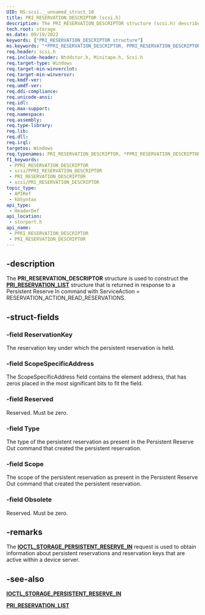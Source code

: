 ```yaml
---
UID: NS:scsi.__unnamed_struct_10
title: PRI_RESERVATION_DESCRIPTOR (scsi.h)
description: The PRI_RESERVATION_DESCRIPTOR structure (scsi.h) describes a persistent reservation that is active within a device server.
tech.root: storage
ms.date: 09/19/2022
keywords: ["PRI_RESERVATION_DESCRIPTOR structure"]
ms.keywords: "*PPRI_RESERVATION_DESCRIPTOR, PPRI_RESERVATION_DESCRIPTOR, PPRI_RESERVATION_DESCRIPTOR structure pointer [Storage Devices], PRI_RESERVATION_DESCRIPTOR, PRI_RESERVATION_DESCRIPTOR structure [Storage Devices], storage.pri_reservation_descriptor, storport/PPRI_RESERVATION_DESCRIPTOR, storport/PRI_RESERVATION_DESCRIPTOR, structs-general_96e112cc-0cf3-442d-bb3a-7bcad8a95220.xml"
req.header: scsi.h
req.include-header: Ntddstor.h, Minitape.h, Scsi.h
req.target-type: Windows
req.target-min-winverclnt: 
req.target-min-winversvr: 
req.kmdf-ver: 
req.umdf-ver: 
req.ddi-compliance: 
req.unicode-ansi: 
req.idl: 
req.max-support: 
req.namespace: 
req.assembly: 
req.type-library: 
req.lib: 
req.dll: 
req.irql: 
targetos: Windows
req.typenames: PRI_RESERVATION_DESCRIPTOR, *PPRI_RESERVATION_DESCRIPTOR
f1_keywords:
 - PPRI_RESERVATION_DESCRIPTOR
 - scsi/PPRI_RESERVATION_DESCRIPTOR
 - PRI_RESERVATION_DESCRIPTOR
 - scsi/PRI_RESERVATION_DESCRIPTOR
topic_type:
 - APIRef
 - kbSyntax
api_type:
 - HeaderDef
api_location:
 - storport.h
api_name:
 - PPRI_RESERVATION_DESCRIPTOR
 - PRI_RESERVATION_DESCRIPTOR
---
```


## -description

The **PRI_RESERVATION_DESCRIPTOR** structure is used to construct the [**PRI_RESERVATION_LIST**](../minitape/ns-minitape-pri_reservation_list.md) structure that is returned in response to a Persistent Reserve In command with ServiceAction = RESERVATION_ACTION_READ_RESERVATIONS.

## -struct-fields

### -field ReservationKey

The reservation key under which the persistent reservation is held.

### -field ScopeSpecificAddress

The ScopeSpecificAddress field contains the element address, that has zeros placed in the most significant bits to fit the field.

### -field Reserved

Reserved. Must be zero.

### -field Type

The type of the persistent reservation as present in the Persistent Reserve Out command that created the persistent reservation.

### -field Scope

The scope of the persistent reservation as present in the Persistent Reserve Out command that created the persistent reservation.

### -field Obsolete

Reserved. Must be zero.

## -remarks

The [**IOCTL_STORAGE_PERSISTENT_RESERVE_IN**](../ntddstor/ni-ntddstor-ioctl_storage_persistent_reserve_in.md) request is used to obtain information about persistent reservations and reservation keys that are active within a device server.

## -see-also

[**IOCTL_STORAGE_PERSISTENT_RESERVE_IN**](../ntddstor/ni-ntddstor-ioctl_storage_persistent_reserve_in.md)

[**PRI_RESERVATION_LIST**](../minitape/ns-minitape-pri_reservation_list.md)